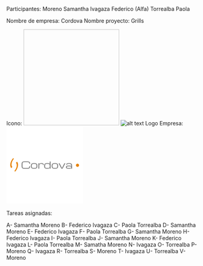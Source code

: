 Participantes: 
Moreno Samantha
Ivagaza Federico (Alfa)
Torrealba Paola
 
Nombre de empresa: Cordova
Nombre proyecto: Grills

Icono: 
<img source="https://github.com/feche92/2019_TP_PPS_Comanda/blob/cordova/src/assets/Imagenes/icon.png" width=250px height=250px></img>
![alt text]( https://github.com/feche92/2019_TP_PPS_Comanda/blob/cordova/src/assets/Imagenes/icon.png)
Logo Empresa: ![alt text](https://github.com/feche92/2019_TP_PPS_Comanda/blob/cordova/src/assets/Imagenes/logo.png)

Tareas asignadas:

A- Samantha Moreno
B- Federico Ivagaza
C- Paola Torrealba
D- Samantha Moreno
E- Federico Ivagaza
F- Paola Torrealba
G- Samantha Moreno
H- Federico Ivagaza
I- Paola Torrealba
J- Samantha Moreno
K- Federico Ivagaza
L- Paola Torrealba
M- Samatha Moreno
N- Ivagaza
O- Torrealba
P- Moreno
Q- Ivagaza
R- Torrealba
S- Moreno
T- Ivagaza
U- Torrealba
V- Moreno




